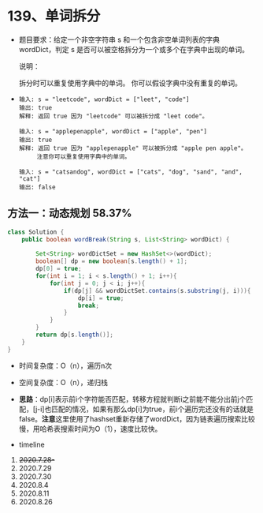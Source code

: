 # 139、单词拆分

- 题目要求：给定一个非空字符串 s 和一个包含非空单词列表的字典 wordDict，判定 s 是否可以被空格拆分为一个或多个在字典中出现的单词。

  说明：

  拆分时可以重复使用字典中的单词。
  你可以假设字典中没有重复的单词。

- ```
  输入: s = "leetcode", wordDict = ["leet", "code"]
  输出: true
  解释: 返回 true 因为 "leetcode" 可以被拆分成 "leet code"。
  
  输入: s = "applepenapple", wordDict = ["apple", "pen"]
  输出: true
  解释: 返回 true 因为 "applepenapple" 可以被拆分成 "apple pen apple"。
       注意你可以重复使用字典中的单词。
  
  输入: s = "catsandog", wordDict = ["cats", "dog", "sand", "and", "cat"]
  输出: false
  ```



## 方法一：动态规划 58.37%

```java
class Solution {
    public boolean wordBreak(String s, List<String> wordDict) {
        
        Set<String> wordDictSet = new HashSet<>(wordDict);
        boolean[] dp = new boolean[s.length() + 1];
        dp[0] = true;
        for(int i = 1; i < s.length() + 1; i++){
            for(int j = 0; j < i; j++){
                if(dp[j] && wordDictSet.contains(s.substring(j, i))){
                    dp[i] = true;
                    break;
                }
            }
        }
        return dp[s.length()];
    }
}
```

- 时间复杂度：O（n），遍历n次
- 空间复杂度：O（n），递归栈
- **思路**：dp[i]表示前i个字符能否匹配，转移方程就判断i之前能不能分出前j个匹配，[j-i]也匹配的情况，如果有那么dp[i]为true，前i个遍历完还没有的话就是false。**注意**这里使用了hashset重新存储了wordDict，因为链表遍历搜索比较慢，用哈希表搜索时间为O（1），速度比较快。



- timeline

1. ~~2020.7.28-~~
2. 2020.7.29
3. 2020.7.30
4. 2020.8.4
5. 2020.8.11
6. 2020.8.26
